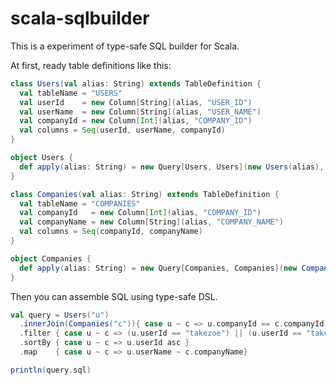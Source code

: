 # scala-sqlbuilder

This is a experiment of type-safe SQL builder for Scala.

At first, ready table definitions like this:

```scala
class Users(val alias: String) extends TableDefinition {
  val tableName = "USERS"
  val userId    = new Column[String](alias, "USER_ID")
  val userName  = new Column[String](alias, "USER_NAME")
  val companyId = new Column[Int](alias, "COMPANY_ID")
  val columns = Seq(userId, userName, companyId)
}

object Users {
  def apply(alias: String) = new Query[Users, Users](new Users(alias), new Users(alias))
}

class Companies(val alias: String) extends TableDefinition {
  val tableName = "COMPANIES"
  val companyId   = new Column[Int](alias, "COMPANY_ID")
  val companyName = new Column[String](alias, "COMPANY_NAME")
  val columns = Seq(companyId, companyName)
}

object Companies {
  def apply(alias: String) = new Query[Companies, Companies](new Companies(alias), new Companies(alias))
}
```

Then you can assemble SQL using type-safe DSL.

```scala
val query = Users("u")
  .innerJoin(Companies("c")){ case u ~ c => u.companyId == c.companyId }
  .filter { case u ~ c => (u.userId == "takezoe") || (u.userId == "takezoen") }
  .sortBy { case u ~ c => u.userId asc }
  .map    { case u ~ c => u.userName ~ c.companyName}

println(query.sql)
```
